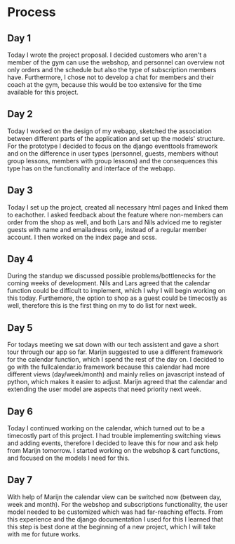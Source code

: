 # Process

## Day 1
Today I wrote the project proposal. I decided customers who aren't a member of the gym can use the webshop, and personnel can overview not only orders and the schedule but also the type of subscription members have. Furthermore, I chose not to develop a chat for members and their coach at the gym, because this would be too extensive for the time available for this project.

## Day 2
Today I worked on the design of my webapp, sketched the association between different parts of the application and set up the models' structure. For the prototype I decided to focus on the django eventtools framework and on the difference in user types (personnel, guests, members without group lessons, members with group lessons) and the consequences this type has on the functionality and interface of the webapp.

## Day 3
Today I set up the project, created all necessary html pages and linked them to eachother. I asked feedback about the feature where non-members can order from the shop as well, and both Lars and Nils adviced me to register guests with name and emailadress only, instead of a regular member account. I then worked on the index page and scss.

## Day 4
During the standup we discussed possible problems/bottlenecks for the coming weeks of development. Nils and Lars agreed that the calendar function could be difficult to implement, which I why I will begin working on this today. Furthemore, the option to shop as a guest could be timecostly as well, therefore this is the first thing on my to do list for next week.

## Day 5
For todays meeting we sat down with our tech assistent and gave a short tour through our app so far. Marijn suggested to use a different framework for the calendar function, which I spend the rest of the day on. I decided to go with the fullcalendar.io framework because this calendar had more different views (day/week/month) and mainly relies on javascript instead of python, which makes it easier to adjust. Marijn agreed that the calendar and extending the user model are aspects that need priority next week.

## Day 6
Today I continued working on the calendar, which turned out to be a timecostly part of this project. I had trouble implementing switching views and adding events, therefore I decided to leave this for now and ask help from Marijn tomorrow. I started working on the webshop & cart functions, and focused on the models I need for this.

## Day 7
With help of Marijn the calendar view can be switched now (between day, week and month). For the webshop and subscriptions functionality, the user model needed to be customized which was had far-reaching effects. From this experience and the django documentation I used for this I learned that this step is best done at the beginning of a new project, which I will take with me for future works.
